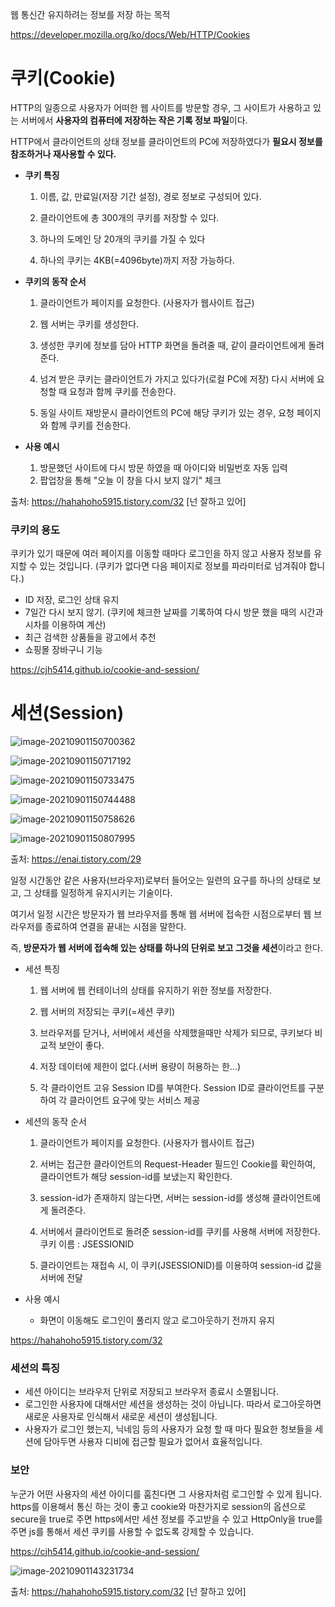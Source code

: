 웹 통신간 유지하려는 정보를 저장 하는 목적

https://developer.mozilla.org/ko/docs/Web/HTTP/Cookies

# 쿠키(Cookie)

HTTP의 일종으로 사용자가 어떠한 웹 사이트를 방문할 경우,
그 사이트가 사용하고 있는 서버에서 **사용자의 컴퓨터에 저장하는 작은 기록 정보 파일**이다.

HTTP에서 클라이언트의 상태 정보를 클라이언트의 PC에 저장하였다가
**필요시 정보를 참조하거나 재사용할 수 있다.**

- **쿠키 특징**

  1. 이름, 값, 만료일(저장 기간 설정), 경로 정보로 구성되어 있다.

  2. 클라이언트에 총 300개의 쿠키를 저장할 수 있다.

  3. 하나의 도메인 당 20개의 쿠키를 가질 수 있다

  4. 하나의 쿠키는 4KB(=4096byte)까지 저장 가능하다.

     

- **쿠키의 동작 순서**

  1. 클라이언트가 페이지를 요청한다. (사용자가 웹사이트 접근)

  2. 웹 서버는 쿠키를 생성한다.

  3. 생성한 쿠키에 정보를 담아 HTTP 화면을 돌려줄 때,
     같이 클라이언트에게 돌려준다.

  4. 넘겨 받은 쿠키는 클라이언트가 가지고 있다가(로컬 PC에 저장)
     다시 서버에 요청할 때 요청과 함께 쿠키를 전송한다.

  5. 동일 사이트 재방문시 클라이언트의 PC에 해당 쿠키가 있는 경우,
     요청 페이지와 함께 쿠키를 전송한다.

     

- **사용 예시**

  1. 방문했던 사이트에 다시 방문 하였을 때 아이디와 비밀번호 자동 입력
  2. 팝업창을 통해 "오늘 이 창을 다시 보지 않기" 체크

출처: https://hahahoho5915.tistory.com/32 [넌 잘하고 있어]

### 쿠키의 용도

쿠키가 있기 때문에 여러 페이지를 이동할 때마다 로그인을 하지 않고 사용자 정보를 유지할 수 있는 것입니다. (쿠키가 없다면 다음 페이지로 정보를 파라미터로 넘겨줘야 합니다.)

- ID 저장, 로그인 상태 유지
- 7일간 다시 보지 않기. (쿠키에 체크한 날짜를 기록하여 다시 방문 했을 때의 시간과 시차를 이용하여 계산)
- 최근 검색한 상품들을 광고에서 추천
- 쇼핑몰 장바구니 기능

https://cjh5414.github.io/cookie-and-session/

# 세션(Session)

![image-20210901150700362](Cookie,Session.assets/image-20210901150700362.png)

![image-20210901150717192](Cookie,Session.assets/image-20210901150717192.png)

![image-20210901150733475](Cookie,Session.assets/image-20210901150733475.png)

![image-20210901150744488](Cookie,Session.assets/image-20210901150744488.png)

![image-20210901150758626](Cookie,Session.assets/image-20210901150758626.png)

![image-20210901150807995](Cookie,Session.assets/image-20210901150807995.png)

출처: https://enai.tistory.com/29



일정 시간동안 같은 사용자(브라우저)로부터 들어오는
일련의 요구를 하나의 상태로 보고, 그 상태를 일정하게 유지시키는 기술이다.

여기서 일정 시간은 방문자가 웹 브라우저를 통해
웹 서버에 접속한 시점으로부터 웹 브라우저를 종료하여 연결을 끝내는 시점을 말한다.

즉, **방문자가 웹 서버에 접속해 있는 상태를 하나의 단위로 보고 그것을 세션**이라고 한다.



- 세션 특징

  1. 웹 서버에 웹 컨테이너의 상태를 유지하기 위한 정보를 저장한다.

  2. 웹 서버의 저장되는 쿠키(=세션 쿠키)

  3. 브라우저를 닫거나, 서버에서 세션을 삭제했을때만 삭제가 되므로,
     쿠키보다 비교적 보안이 좋다.

  4. 저장 데이터에 제한이 없다.(서버 용량이 허용하는 한...)

  5. 각 클라이언트 고유 Session ID를 부여한다.
     Session ID로 클라이언트를 구분하여 각 클라이언트 요구에 맞는 서비스 제공

     

- 세션의 동작 순서

  1. 클라이언트가 페이지를 요청한다. (사용자가 웹사이트 접근)

  2. 서버는 접근한 클라이언트의 Request-Header 필드인 Cookie를 확인하여,
     클라이언트가 해당 session-id를 보냈는지 확인한다.

  3. session-id가 존재하지 않는다면,
     서버는 session-id를 생성해 클라이언트에게 돌려준다.

  4. 서버에서 클라이언트로 돌려준 session-id를 쿠키를 사용해 서버에 저장한다.
     쿠키 이름 : JSESSIONID

  5. 클라이언트는 재접속 시,
     이 쿠키(JSESSIONID)를 이용하여 session-id 값을 서버에 전달

     

- 사용 예시

  - 화면이 이동해도 로그인이 풀리지 않고 로그아웃하기 전까지 유지

https://hahahoho5915.tistory.com/32

### 세션의 특징

- 세션 아이디는 브라우저 단위로 저장되고 브라우저 종료시 소멸됩니다.
- 로그인한 사용자에 대해서만 세션을 생성하는 것이 아닙니다. 따라서 로그아웃하면 새로운 사용자로 인식해서 새로운 세션이 생성됩니다.
- 사용자가 로그인 했는지, 닉네임 등의 사용자가 요청 할 때 마다 필요한 청보들을 세션에 담아두면 사용자 디비에 접근할 필요가 없어서 효율적입니다.

### 보안

누군가 어떤 사용자의 세션 아이디를 훔친다면 그 사용자처럼 로그인할 수 있게 됩니다. https를 이용해서 통신 하는 것이 좋고 cookie와 마찬가지로 session의 옵션으로 secure을 true로 주면 https에서만 세션 정보를 주고받을 수 있고 HttpOnly을 true를 주면 js를 통해서 세션 쿠키를 사용할 수 없도록 강제할 수 있습니다.

https://cjh5414.github.io/cookie-and-session/

![image-20210901143231734](Cookie,Session.assets/image-20210901143231734.png)

출처: https://hahahoho5915.tistory.com/32 [넌 잘하고 있어]

